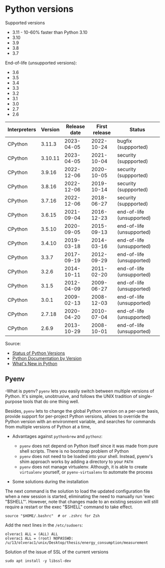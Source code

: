 # Python versions

Supported versions
 - 3.11 - 10-60% faster than Python 3.10
 - 3.10
 - 3.9
 - 3.8
 - 3.7

End-of-life (unsupported versions):
 - 3.6
 - 3.5
 - 3.4
 - 3.3
 - 3.2
 - 3.1
 - 3.0
 - 2.7
 - 2.6

Interpreters | Version | Release date    | First release | Status
-------------|---------|-----------------|---------------|-------
 CPython | 3.11.3  | 2023-04-05 | 2022-10-24 | bugfix (suppported)
 CPython | 3.10.11 | 2023-04-05 | 2021-10-04 | security (suppported)
 CPython | 3.9.16 | 2022-12-06 | 2020-10-05 | security (suppported)
 CPython | 3.8.16 | 2022-12-06 | 2019-10-14 | security (suppported)
 CPython | 3.7.16 | 2022-12-06 | 2018-06-27 | security (suppported)
 CPython | 3.6.15 | 2021-09-04 | 2016-12-23 | end-of-life (unsupported)
 CPython | 3.5.10 | 2020-09-05 | 2015-09-13 | end-of-life (unsupported)
 CPython | 3.4.10 | 2019-03-18 | 2014-03-16 | end-of-life (unsupported)
 CPython | 3.3.7 | 2017-09-19 | 2012-09-29 | end-of-life (unsupported)
 CPython | 3.2.6 | 2014-10-11 | 2011-02-20 | end-of-life (unsupported)
 CPython | 3.1.5 | 2012-04-09 | 2009-06-27 | end-of-life (unsupported)
 CPython | 3.0.1 | 2009-02-13 | 2008-12-03 | end-of-life (unsupported)
 CPython | 2.7.18 | 2020-04-20 | 2010-07-04 | end-of-life (unsupported)
 CPython | 2.6.9 | 2013-10-29 | 2008-10-01 | end-of-life (unsupported)



Source:

 - [Status of Python Versions](https://devguide.python.org/versions/)
 - [Python Documentation by Version](https://www.python.org/doc/versions/)
 - [What's New in Python](https://docs.python.org/3/whatsnew/index.html)

## Pyenv

-What is pyenv?
  `pyenv` lets you easily switch between multiple versions of Python. It's simple, unobtrusive, and follows the UNIX tradition of single-purpose tools that do one thing well.

Besides, `pyenv` lets to change the global Python version on a per-user basis, provide support for per-project Python versions, allows to override the Python version with an environment variable, and searches for commands from multiple versions of Python at a time,


- Advantages against `pythonbrew` and `pythonz`:
  - `pyenv` does not depend on Python itself since it was made from pure shell scripts. There is no bootstrap problem of Python
  - `pyenv` does not need to be loaded into your shell. Instead, pyenv's shim approach works by adding a directory to your `PATH`
  - `pyenv` does not manage virtualenv. Although, it is able to create `virtualenv` yourself, or `pyenv-virtualenv` to automate the process


- Some solutions during the installation

The next command is the solution to load the updated configuration file when a new session is started, eliminating the need to manually run 'exec "$SHELL"'. However, note that changes made to an existing session will still require a restart or the exec "$SHELL" command to take effect.
```
source "$HOME/.bashrc"  # or .zshrc for Zsh
```

Add the next lines in the `/etc/sudoers`:
```
olverac1 ALL = (ALL) ALL
olverac1 ALL = (root) NOPASSWD: /u/13/olverac1/unix/Desktop/thesis/energy_consumption/measurement
```

Solution of the issue of SSL of the current versions
```
sudo apt install -y libssl-dev
```

